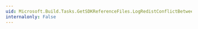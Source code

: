 ```yaml
---
uid: Microsoft.Build.Tasks.GetSDKReferenceFiles.LogRedistConflictBetweenSDKsAsWarning
internalonly: False
---
```


